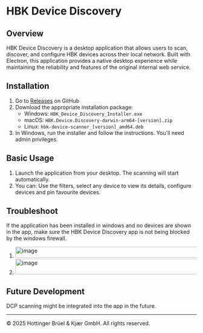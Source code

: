 # HBK Device Discovery

## Overview

HBK Device Discovery is a desktop application that allows users to scan, discover, and configure HBK devices across their local network. Built with Electron, this application provides a native desktop experience while maintaining the reliability and features of the original internal web service.

## Installation

1. Go to [Releases](https://github.com/HBM/electron-scan/releases) on GitHub
2. Download the appropriate installation package:
   - Windows: `HBK_Device_Discovery_Installer.exe`
   - macOS: `HBK.Device.Discovery-darwin-arm64-[version].zip`
   - Linux: `hbk-device-scanner_[version]_amd64.deb`
3. In Windows, run the installer and follow the instructions. You'll need admin privileges.

## Basic Usage

1. Launch the application from your desktop. The scanning will start automatically.
2. You can: Use the filters, select any device to view its details, configure devices and pin favourite devices.

## Troubleshoot

 If the application has been installed in windows and no devices are shown in the app, make sure the HBK Device Discovery app is not being blocked by the windows firewall.
1. <img width="587" height="29" alt="image" src="https://github.com/user-attachments/assets/621253f5-8445-48ff-b431-30c01a6cdbca" />


2. <img width="561" height="41" alt="image" src="https://github.com/user-attachments/assets/6614fefe-5948-4690-9c98-6f25dd25df8e" />

## Future Development

DCP scanning might be integrated into the app in the future.





   
---

© 2025 Hottinger Brüel & Kjær GmbH. All rights reserved.
